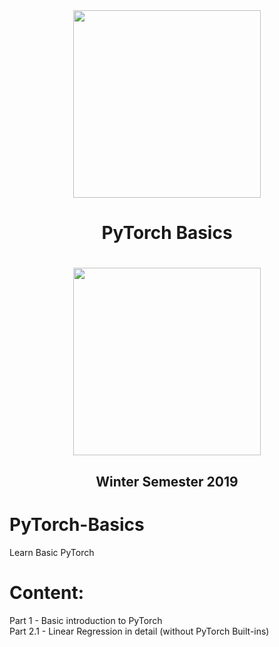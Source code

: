 <div style="border-bottom:none;">
  <div align="center">
    <img src="Logos/DL.png" width="300">
    <h1>PyTorch Basics<h1>
      <img src="Logos/fau-logo-tech.png" width="300">
      <h2>Winter Semester 2019<h2>
  </div>
</div>

# PyTorch-Basics
Learn Basic PyTorch

# Content:
Part 1 - Basic introduction to PyTorch\
Part 2.1 - Linear Regression in detail (without PyTorch Built-ins)


